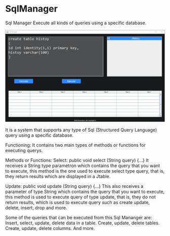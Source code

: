 # SqlManager

Sql Manager
Execute all kinds of queries using a specific database.

![Image](https://github.com/BrunoBeltreGuzman/SqlManager/blob/master/Screenshot1.png)

It is a system that supports any type of Sql (Structured Query Language) query using a specific database.

Functioning:
It contains two main types of methods or functions for executing querys.

Methods or Functions:
Select:
public void select (String query) {…}
It receives a String type parametron which contains the query that you want to execute, this method is 
the one used to execute select type query, that is, they return results which are displayed in a Jtable.

Update:
public void update (String query) {…}
This also receives a parameter of type String which contains the query that you want to execute, this 
method is used to execute query of type update, that is, they do not return results, which is used to 
execute query such as create update, delete, insert, drop and more.

Some of the queries that can be executed from this Sql Mananger are:
Insert, select, update, delete data in a table.
Create, update, delete tables.
Create, update, delete columns.
And more.
